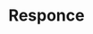 ---
ee_id: '4478'
site: '1'
type: '2'
long_id: 2019-027 Responce
url: 2019-027-responce
title: Responce
year: '2019'
medium: CYMK print on magistra deluxe blueback 125gr. paper
commission:
dims:
pitch:
ps: Print for Lorenzo Sennis Presto label's 10th anniversary
live_url:
related:
youtube:
imgs: responce-2019-027-db-ih--oHP0.jpg
subheading:
display_year: '2019'
download:
add_credit:
add_credits:
related_code:
layout: things-i-made
---